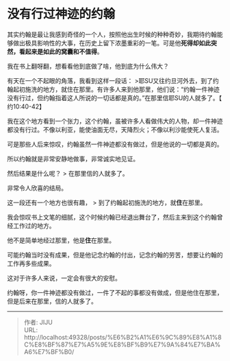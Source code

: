 # 没有行过神迹的约翰


其实约翰是最让我感到奇怪的一个人，按照他出生时候的种种奇妙，我期待约翰能够做出极具影响性的大事，在历史上留下浓墨重彩的一笔。可是他**死得却如此突然，看起来是如此的窝囊和不值得**。

我在书上翻呀翻，想看看他到底做了啥，他到底为什么伟大？

有天在一个不起眼的角落，我看到这样一段话：
 &gt;耶SU又往约旦河外去，到了约翰起初施洗的地方，就住在那里。有许多人来到他那里，他们说：“约翰一件神迹没有行过，但约翰指着这人所说的一切话都是真的。”在那里信耶SU的人就多了。【 约10:40-42】

我在这个地方看到一个张力，这个约翰，虽被许多人看做伟大的人物，却一件神迹都没有行过。不像以利亚，能使油面无尽，天降烈火；不像以利沙能使死人复活。

可是那些人后来惊叹，约翰虽然一件神迹都没有做过，但是他说的一切都是真的。

所以约翰就是非常安静地做事，非常诚实地见证。

然后结果是什么呢？
&gt; 在那里信的人就多了。

非常令人欣喜的结局。

这一段还有一个地方也很有趣，
&gt; 到了约翰起初施洗的地方，就**住**在那里。

我会惊叹书上文笔的细腻，这个时候约翰已经退出舞台了，然后主来到这个约翰曾经工作过的地方。

他不是简单地经过那里，他是**住**在那里。

可能约翰当时没有成果，但是他记念约翰的付出，记念约翰的劳苦，想要让约翰的工作再多些成果。

这对于许多人来说，一定会有很大的安慰。

约翰呀，你一件神迹都没有做过，一件了不起的事都没有做成，但是他住在那里，但是后来在那里，信的人就多了。



---

> 作者: JIJU  
> URL: http://localhost:49328/posts/%E6%B2%A1%E6%9C%89%E8%A1%8C%E8%BF%87%E7%A5%9E%E8%BF%B9%E7%9A%84%E7%BA%A6%E7%BF%B0/  

